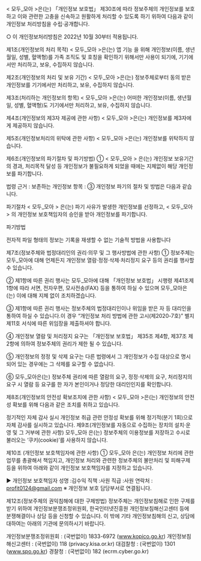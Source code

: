 < 모두_모아 >은(는) 「개인정보 보호법」 제30조에 따라 정보주체의 개인정보를 보호하고 이와 관련한 고충을 신속하고 원활하게 처리할 수 있도록 하기 위하여 다음과 같이 개인정보 처리방침을 수립·공개합니다.

○ 이 개인정보처리방침은 2022년 10월 30부터 적용됩니다.

제1조(개인정보의 처리 목적)
< 모두_모아 >은(는) 앱 기능 을 위해 개인정보(이름, 생년월일, 성별, 혈액형)를 가족 조직도 및 호칭을 확인하기 위해서만 사용이 되기에, 기기에서만 처리하고, 보유, 수집하지 않습니다.

제2조(개인정보의 처리 및 보유 기간)
< 모두_모아 >은(는) 정보주체로부터 동의 받은 개인정보를 기기에서만 처리하고, 보유, 수집하지 않습니다.

제3조(처리하는 개인정보의 항목)
< 모두_모아 >은(는) 어떠한 개인정보(이름, 생년월일, 성별, 혈액형)도 기기에서만 처리하고, 보유, 수집하지 않습니다.

제4조(개인정보의 제3자 제공에 관한 사항)
< 모두_모아 >은(는) 개인정보를 제3자에게 제공하지 않습니다.

제5조(개인정보처리의 위탁에 관한 사항)
< 모두_모아 >은(는) 개인정보를 위탁하지 않습니다.

제6조(개인정보의 파기절차 및 파기방법)
① < 모두_모아 > 은(는) 개인정보 보유기간의 경과, 처리목적 달성 등 개인정보가 불필요하게 되었을 때에는 지체없이 해당 개인정보를 파기합니다.

법령 근거 :
보존하는 개인정보 항목 :
③ 개인정보 파기의 절차 및 방법은 다음과 같습니다.

파기절차 < 모두_모아 > 은(는) 파기 사유가 발생한 개인정보를 선정하고, < 모두_모아 > 의 개인정보 보호책임자의 승인을 받아 개인정보를 파기합니다.

파기방법

전자적 파일 형태의 정보는 기록을 재생할 수 없는 기술적 방법을 사용합니다

제7조(정보주체와 법정대리인의 권리·의무 및 그 행사방법에 관한 사항)
① 정보주체는 모두_모아에 대해 언제든지 개인정보 열람·정정·삭제·처리정지 요구 등의 권리를 행사할 수 있습니다.

② 제1항에 따른 권리 행사는 모두_모아에 대해 「개인정보 보호법」 시행령 제41조제1항에 따라 서면, 전자우편, 모사전송(FAX) 등을 통하여 하실 수 있으며 모두_모아은(는) 이에 대해 지체 없이 조치하겠습니다.

③ 제1항에 따른 권리 행사는 정보주체의 법정대리인이나 위임을 받은 자 등 대리인을 통하여 하실 수 있습니다.이 경우 “개인정보 처리 방법에 관한 고시(제2020-7호)” 별지 제11호 서식에 따른 위임장을 제출하셔야 합니다.

④ 개인정보 열람 및 처리정지 요구는 「개인정보 보호법」 제35조 제4항, 제37조 제2항에 의하여 정보주체의 권리가 제한 될 수 있습니다.

⑤ 개인정보의 정정 및 삭제 요구는 다른 법령에서 그 개인정보가 수집 대상으로 명시되어 있는 경우에는 그 삭제를 요구할 수 없습니다.

⑥ 모두_모아은(는) 정보주체 권리에 따른 열람의 요구, 정정·삭제의 요구, 처리정지의 요구 시 열람 등 요구를 한 자가 본인이거나 정당한 대리인인지를 확인합니다.

제8조(개인정보의 안전성 확보조치에 관한 사항)
< 모두_모아 >은(는) 개인정보의 안전성 확보를 위해 다음과 같은 조치를 취하고 있습니다.

정기적인 자체 감사 실시 개인정보 취급 관련 안정성 확보를 위해 정기적(분기 1회)으로 자체 감사를 실시하고 있습니다.
제9조(개인정보를 자동으로 수집하는 장치의 설치·운영 및 그 거부에 관한 사항)
모두_모아 은(는) 정보주체의 이용정보를 저장하고 수시로 불러오는 ‘쿠키(cookie)’를 사용하지 않습니다.

제10조 (개인정보 보호책임자에 관한 사항)
① 모두_모아 은(는) 개인정보 처리에 관한 업무를 총괄해서 책임지고, 개인정보 처리와 관련한 정보주체의 불만처리 및 피해구제 등을 위하여 아래와 같이 개인정보 보호책임자를 지정하고 있습니다.

▶ 개인정보 보호책임자 성명 :김수익 직책 :사원 직급 :사원 연락처 : profit0124@gmail.com ※ 개인정보 보호 담당부서로 연결됩니다.

제12조(정보주체의 권익침해에 대한 구제방법)
정보주체는 개인정보침해로 인한 구제를 받기 위하여 개인정보분쟁조정위원회, 한국인터넷진흥원 개인정보침해신고센터 등에 분쟁해결이나 상담 등을 신청할 수 있습니다. 이 밖에 기타 개인정보침해의 신고, 상담에 대하여는 아래의 기관에 문의하시기 바랍니다.

개인정보분쟁조정위원회 : (국번없이) 1833-6972 (www.kopico.go.kr)
개인정보침해신고센터 : (국번없이) 118 (privacy.kisa.or.kr)
대검찰청 : (국번없이) 1301 (www.spo.go.kr)
경찰청 : (국번없이) 182 (ecrm.cyber.go.kr)
